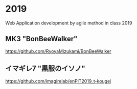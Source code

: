 # 2019
Web Application development by agile method in class 2019

## MK3 "BonBeeWalker"
https://github.com/RyoyaMizukami/BonBeeWalker

## イマギレ7 "黒服のイソノ"
https://github.com/imagirelab/enPiT2019_t-kougei
